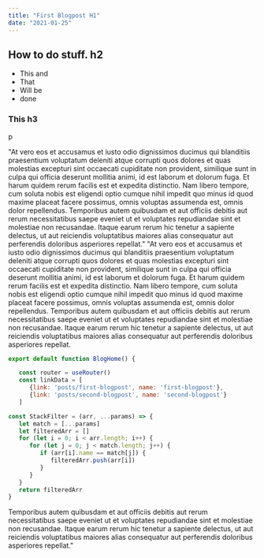 ```yaml
---
title: "First Blogpost H1"
date: "2021-01-25"
---
```




## How to do stuff. h2

- This and
- That
- Will be
- done

### This h3

p  

"At vero eos et accusamus et iusto odio dignissimos ducimus qui blanditiis praesentium voluptatum deleniti atque corrupti quos dolores et quas molestias excepturi sint occaecati cupiditate non provident, similique sunt in culpa qui officia deserunt mollitia animi, id est laborum et dolorum fuga. Et harum quidem rerum facilis est et expedita distinctio. Nam libero tempore, cum soluta nobis est eligendi optio cumque nihil impedit quo minus id quod maxime placeat facere possimus, omnis voluptas assumenda est, omnis dolor repellendus. Temporibus autem quibusdam et aut officiis debitis aut rerum necessitatibus saepe eveniet ut et voluptates repudiandae sint et molestiae non recusandae. Itaque earum rerum hic tenetur a sapiente delectus, ut aut reiciendis voluptatibus maiores alias consequatur aut perferendis doloribus asperiores repellat." "At vero eos et accusamus et iusto odio dignissimos ducimus qui blanditiis praesentium voluptatum deleniti atque corrupti quos dolores et quas molestias excepturi sint occaecati cupiditate non provident, similique sunt in culpa qui officia deserunt mollitia animi, id est laborum et dolorum fuga. Et harum quidem rerum facilis est et expedita distinctio. Nam libero tempore, cum soluta nobis est eligendi optio cumque nihil impedit quo minus id quod maxime placeat facere possimus, omnis voluptas assumenda est, omnis dolor repellendus. Temporibus autem quibusdam et aut officiis debitis aut rerum necessitatibus saepe eveniet ut et voluptates repudiandae sint et molestiae non recusandae. Itaque earum rerum hic tenetur a sapiente delectus, ut aut reiciendis voluptatibus maiores alias consequatur aut perferendis doloribus asperiores repellat.

<!-- <script src="https://gist.github.com/agan-k/ff3dd66c043385b4cb06d55cb26030a7.js">

</script> -->

```jsx
export default function BlogHome() {

   const router = useRouter()
   const linkData = [
      {link: 'posts/first-blogpost', name: 'first-blogpost'},
      {link: 'posts/second-blogpost', name: 'second-blogpost'}
   ]
   ```
   ```javascript
   const StackFilter = (arr, ...params) => {
      let match = [...params]
      let filteredArr = []
      for (let i = 0; i < arr.length; i++) {
         for (let j = 0; j < match.length; j++) {
            if (arr[i].name == match[j]) {
               filteredArr.push(arr[i])
            }
         }
      }
      return filteredArr
   }

   ```



Temporibus autem quibusdam et aut officiis debitis aut rerum necessitatibus saepe eveniet ut et voluptates repudiandae sint et molestiae non recusandae. Itaque earum rerum hic tenetur a sapiente delectus, ut aut reiciendis voluptatibus maiores alias consequatur aut perferendis doloribus asperiores repellat."